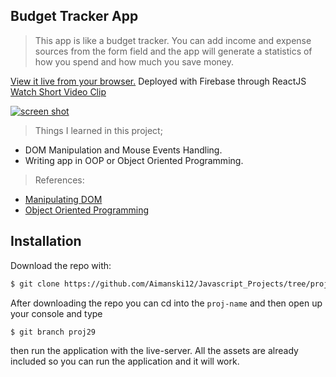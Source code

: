 ## Budget Tracker App

> This app is like a budget tracker. You can add income and expense sources from the form field and the app will generate a statistics of how you spend and how much you save money.

[View it live from your browser.](http://bit.ly/33TMkfx) Deployed with Firebase through ReactJS<br>
[Watch Short Video Clip](https://www.youtube.com/watch?v=uNwAIlwhAYM) <br>

<div float="left">
  <a href="https://www.youtube.com/watch?v=uNwAIlwhAYM">
    <img src="https://github.com/Aimanski12/proj-resource/blob/master/libs/proj-js29-budget.gif" alt="screen shot">
  </a>
</div>

> Things I learned in this project;
  * DOM Manipulation and Mouse Events Handling.
  * Writing app in OOP or Object Oriented Programming.

  > References:
  * [Manipulating DOM](https://developer.mozilla.org/en-US/docs/Learn/JavaScript/Client-side_web_APIs/Manipulating_documents)
  * [Object Oriented Programming](https://en.wikipedia.org/wiki/Object-oriented_programming)

## Installation

Download the repo with:

```bash
$ git clone https://github.com/Aimanski12/Javascript_Projects/tree/proj29 proj-name
```

After downloading the repo you can cd into the `proj-name` and then open up your console and type 

```bash
$ git branch proj29
```

then run the application with the live-server. All the assets are already included so you can run the application and it will work. 



